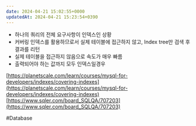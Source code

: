 ```yaml
---
date: 2024-04-21 15:02:55+0000
updatedAt: 2024-04-21 15:23:54+0390
---
```

- 하나의 쿼리의 전체 요구사항이 인덱스인 상황
- 커버링 인덱스를 활용하므로서 실제 테이블에 접근하지 않고, Index tree만 검색 후 결과를 리턴
- 실제 테이블을 접근하지 않음으로 속도가 매우 빠름
- 출력되어야 하는 값까지 모두 인덱스일경우

[https://planetscale.com/learn/courses/mysql-for-developers/indexes/covering-indexes](https://planetscale.com/learn/courses/mysql-for-developers/indexes/covering-indexes)  
[https://www.sqler.com/board_SQLQA/707203](https://www.sqler.com/board_SQLQA/707203)

#Database 
